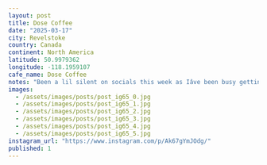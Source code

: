 ```yaml
---
layout: post
title: Dose Coffee
date: "2025-03-17"
city: Revelstoke
country: Canada
continent: North America
latitude: 50.9979362
longitude: -118.1959107
cafe_name: Dose Coffee
notes: "Been a lil silent on socials this week as Iâve been busy getting after it, great stop on the #worldcoffeetour in revelstoke, @dosecoffeerevelstoke fantastic sammmiches, and it turns into a stellar Italian spot at night."
images:
  - /assets/images/posts/post_ig65_0.jpg
  - /assets/images/posts/post_ig65_1.jpg
  - /assets/images/posts/post_ig65_2.jpg
  - /assets/images/posts/post_ig65_3.jpg
  - /assets/images/posts/post_ig65_4.jpg
  - /assets/images/posts/post_ig65_5.jpg
instagram_url: "https://www.instagram.com/p/Ak67gYmJOdg/"
published: 1
---
```

